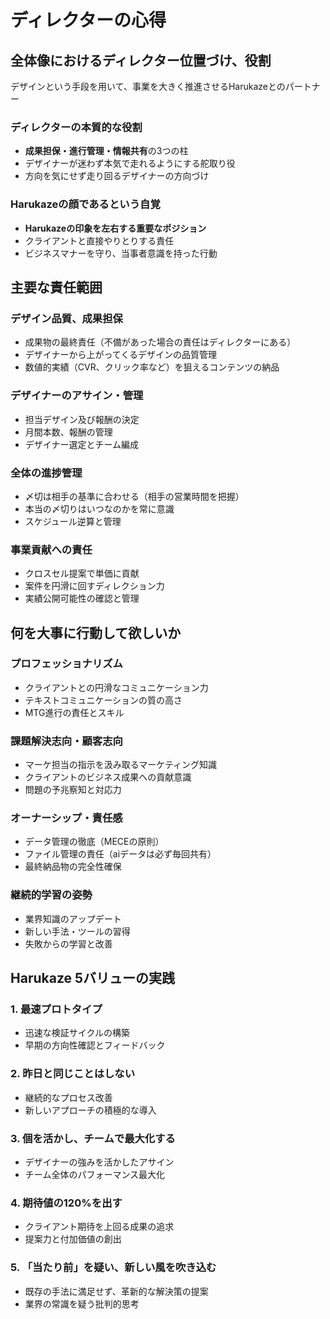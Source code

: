 # ディレクターの心得

## 全体像におけるディレクター位置づけ、役割

デザインという手段を用いて、事業を大きく推進させるHarukazeとのパートナー

### ディレクターの本質的な役割
- **成果担保・進行管理・情報共有**の3つの柱
- デザイナーが迷わず本気で走れるようにする舵取り役
- 方向を気にせず走り回るデザイナーの方向づけ

### Harukazeの顔であるという自覚
- **Harukazeの印象を左右する重要なポジション**
- クライアントと直接やりとりする責任
- ビジネスマナーを守り、当事者意識を持った行動

## 主要な責任範囲

### デザイン品質、成果担保
- 成果物の最終責任（不備があった場合の責任はディレクターにある）
- デザイナーから上がってくるデザインの品質管理
- 数値的実績（CVR、クリック率など）を狙えるコンテンツの納品

### デザイナーのアサイン・管理
- 担当デザイン及び報酬の決定
- 月間本数、報酬の管理
- デザイナー選定とチーム編成

### 全体の進捗管理
- 〆切は相手の基準に合わせる（相手の営業時間を把握）
- 本当の〆切りはいつなのかを常に意識
- スケジュール逆算と管理

### 事業貢献への責任
- クロスセル提案で単価に貢献
- 案件を円滑に回すディレクション力
- 実績公開可能性の確認と管理

## 何を大事に行動して欲しいか

### プロフェッショナリズム
- クライアントとの円滑なコミュニケーション力
- テキストコミュニケーションの質の高さ
- MTG進行の責任とスキル

### 課題解決志向・顧客志向
- マーケ担当の指示を汲み取るマーケティング知識
- クライアントのビジネス成果への貢献意識
- 問題の予兆察知と対応力

### オーナーシップ・責任感
- データ管理の徹底（MECEの原則）
- ファイル管理の責任（aiデータは必ず毎回共有）
- 最終納品物の完全性確保

### 継続的学習の姿勢
- 業界知識のアップデート
- 新しい手法・ツールの習得
- 失敗からの学習と改善

## Harukaze 5バリューの実践

### 1. 最速プロトタイプ
- 迅速な検証サイクルの構築
- 早期の方向性確認とフィードバック

### 2. 昨日と同じことはしない
- 継続的なプロセス改善
- 新しいアプローチの積極的な導入

### 3. 個を活かし、チームで最大化する
- デザイナーの強みを活かしたアサイン
- チーム全体のパフォーマンス最大化

### 4. 期待値の120%を出す
- クライアント期待を上回る成果の追求
- 提案力と付加価値の創出

### 5. 「当たり前」を疑い、新しい風を吹き込む
- 既存の手法に満足せず、革新的な解決策の提案
- 業界の常識を疑う批判的思考